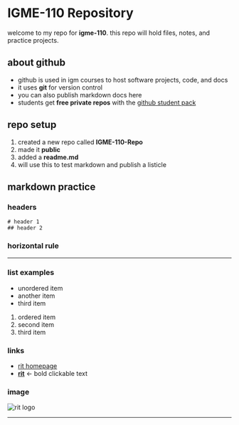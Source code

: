 # IGME-110 Repository  

welcome to my repo for **igme-110**. this repo will hold files, notes, and practice projects.  

## about github  
- github is used in igm courses to host software projects, code, and docs  
- it uses **git** for version control  
- you can also publish markdown docs here  
- students get **free private repos** with the [github student pack](https://github.com/education)  

## repo setup  
1. created a new repo called **IGME-110-Repo**  
2. made it **public**  
3. added a **readme.md**  
4. will use this to test markdown and publish a listicle  

## markdown practice  
### headers  
`# header 1`  
`## header 2`  

### horizontal rule  
---  

### list examples  
- unordered item  
- another item  
- third item  

1. ordered item  
2. second item  
3. third item  

### links  
- [rit homepage](https://www.rit.edu)  
- [**rit**](https://www.rit.edu) ← bold clickable text  

### image  
![rit logo](https://upload.wikimedia.org/wikipedia/commons/0/04/Rochester_Institute_of_Technology_seal.svg)  

---

